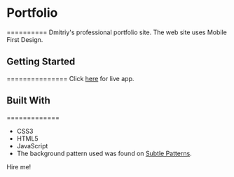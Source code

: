 # Portfolio
==========
Dmitriy's professional portfolio site. The web site uses Mobile First Design. 

## Getting Started
===============
Click [here](https://dmitriyaloyts.github.io/Portfolio/) for live app.

## Built With
=============
* CSS3
* HTML5
* JavaScript
* The background pattern used was found on [Subtle Patterns](https://subtlepatterns.com/). 

Hire me!